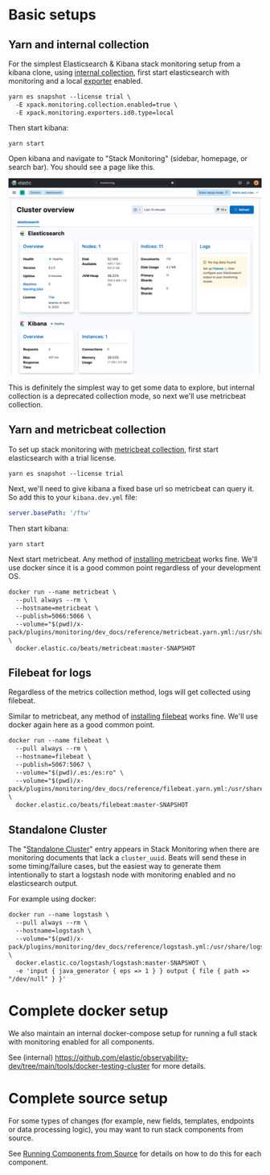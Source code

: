 # Basic setups

## Yarn and internal collection

For the simplest Elasticsearch & Kibana stack monitoring setup from a kibana clone, using [internal collection](../reference/terminology.md#internal-collection), first start elasticsearch with monitoring and a local [exporter](../reference/terminology.md#exporter) enabled.

```shell
yarn es snapshot --license trial \
  -E xpack.monitoring.collection.enabled=true \ 
  -E xpack.monitoring.exporters.id0.type=local
```

Then start kibana:

```shell
yarn start
```

Open kibana and navigate to "Stack Monitoring" (sidebar, homepage, or search bar). You should see a page like this.

![Stack Monitoring overview page with Elasticsearch and Kibana panels using internal collection](../images/ek_internal_collection_overview.png)

This is definitely the simplest way to get some data to explore, but internal collection is a deprecated collection mode, so next we'll use metricbeat collection.

## Yarn and metricbeat collection

To set up stack monitoring with [metricbeat collection](../reference/terminology.md#metricbeat-collection), first start elasticsearch with a trial license.

```shell
yarn es snapshot --license trial
```

Next, we'll need to give kibana a fixed base url so metricbeat can query it. So add this to your `kibana.dev.yml` file:

```yml
server.basePath: '/ftw'
```

Then start kibana:

```shell
yarn start
```

Next start metricbeat. Any method of [installing metricbeat](https://www.elastic.co/guide/en/beats/metricbeat/current/metricbeat-installation-configuration.html) works fine. We'll use docker since it is a good common point regardless of your development OS.

```shell
docker run --name metricbeat \
  --pull always --rm \
  --hostname=metricbeat \
  --publish=5066:5066 \
  --volume="$(pwd)/x-pack/plugins/monitoring/dev_docs/reference/metricbeat.yarn.yml:/usr/share/metricbeat/metricbeat.yml:ro" \
  docker.elastic.co/beats/metricbeat:master-SNAPSHOT
```

## Filebeat for logs

Regardless of the metrics collection method, logs will get collected using filebeat.

Similar to metricbeat, any method of [installing filebeat](https://www.elastic.co/guide/en/beats/filebeat/current/filebeat-installation-configuration.html) works fine. We'll use docker again here as a good common point.

```shell
docker run --name filebeat \
  --pull always --rm \
  --hostname=filebeat \
  --publish=5067:5067 \
  --volume="$(pwd)/.es:/es:ro" \
  --volume="$(pwd)/x-pack/plugins/monitoring/dev_docs/reference/filebeat.yarn.yml:/usr/share/filebeat/filebeat.yml:ro" \
  docker.elastic.co/beats/filebeat:master-SNAPSHOT
```

## Standalone Cluster

The "[Standalone Cluster](../reference/terminology.md#standalone-cluster)" entry appears in Stack Monitoring when there are monitoring documents that lack a `cluster_uuid`. Beats will send these in some timing/failure cases, but the easiest way to generate them intentionally to start a logstash node with monitoring enabled and no elasticsearch output.

For example using docker:

```shell
docker run --name logstash \
  --pull always --rm \
  --hostname=logstash \
  --volume="$(pwd)/x-pack/plugins/monitoring/dev_docs/reference/logstash.yml:/usr/share/logstash/config/logstash.yml:ro" \
  docker.elastic.co/logstash/logstash:master-SNAPSHOT \
  -e 'input { java_generator { eps => 1 } } output { file { path => "/dev/null" } }'
```

# Complete docker setup

We also maintain an internal docker-compose setup for running a full stack with monitoring enabled for all components.

See (internal) https://github.com/elastic/observability-dev/tree/main/tools/docker-testing-cluster for more details.

# Complete source setup

For some types of changes (for example, new fields, templates, endpoints or data processing logic), you may want to run stack components from source.

See [Running Components from Source](running_components_from_source.md) for details on how to do this for each component.